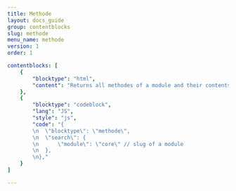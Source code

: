 ```yaml
---
title: Methode
layout: docs_guide
group: contentblocks
slug: methode
menu_name: methode
version: 1
order: 1

contentblocks: [
	{
		"blocktype": "html",
		"content": "Returns all methodes of a module and their contents."
	},
	{
		"blocktype": "codeblock",
		"lang": "JS",
		"style": "js",
		"code": "{
		\n	\"blocktype\": \"methode\",
		\n	\"search\": {
		\n		\"module\": \"core\" // slug of a module
		\n	},
		\n},"
	}
]

---
```

